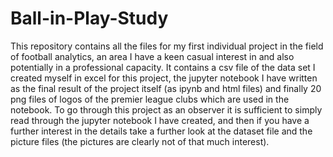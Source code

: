 # Ball-in-Play-Study

This repository contains all the files for my first individual project in the field of football analytics, an area I have a keen casual interest in and also potentially in a professional capacity. It contains a csv file of the data set I created myself in excel for this project, the jupyter notebook I have written as the final result of the project itself (as ipynb and html files) and finally 20 png files of logos of the premier league clubs which are used in the notebook. To go through this project as an observer it is sufficient to simply read through the jupyter notebook I have created, and then if you have a further interest in the details take a further look at the dataset file and the picture files (the pictures are clearly not of that much interest).
